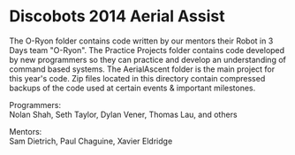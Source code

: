 Discobots 2014 Aerial Assist
=========
The O-Ryon folder contains code written by our mentors their Robot in 3 Days team "O-Ryon". The Practice Projects folder contains code developed by new programmers so they can practice and develop an understanding of command based systems. The AerialAscent folder is the main project for this year's code. Zip files located in this directory contain compressed backups of the code used at certain events & important milestones.
  
Programmers:  
Nolan Shah, Seth Taylor, Dylan Vener, Thomas Lau, and others
    
Mentors:  
Sam Dietrich, Paul Chaguine, Xavier Eldridge
